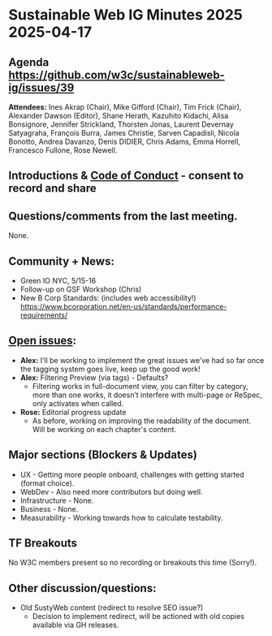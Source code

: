 # Sustainable Web IG Minutes 2025 2025-04-17

## Agenda https://github.com/w3c/sustainableweb-ig/issues/39

**Attendees:** Ines Akrap (Chair), Mike Gifford (Chair), Tim Frick (Chair), Alexander Dawson (Editor), Shane Herath, Kazuhito Kidachi, Alisa Bonsignore, Jennifer Strickland, Thorsten Jonas, Laurent Devernay Satyagraha, François Burra, James Christie, Sarven Capadisli, Nicola Bonotto, Andrea Davanzo, Denis DIDIER, Chris Adams, Emma Horrell, Francesco Fullone, Rose Newell.

## Introductions & [Code of Conduct](https://www.w3.org/policies/code-of-conduct/) - consent to record and share

## Questions/comments from the last meeting.
None.

## Community + News:
- Green IO NYC, 5/15-16
- Follow-up on GSF Workshop (Chris)
- New B Corp Standards: (includes web accessibility!) https://www.bcorporation.net/en-us/standards/performance-requirements/
 
## [Open issues](https://github.com/w3c/sustainableweb-ig/issues):

- **Alex:** I’ll be working to implement the great issues we’ve had so far once the tagging system goes live, keep up the good work!
- **Alex:** Filtering Preview (via tags) - Defaults?
   - Filtering works in full-document view, you can filter by category, more than one works, it doesn’t interfere with multi-page or ReSpec, only activates when called.
- **Rose:** Editorial progress update
   - As before, working on improving the readability of the document. Will be working on each chapter's content.

## Major sections (Blockers & Updates)

- UX - Getting more people onboard, challenges with getting started (format choice).
- WebDev - Also need more contributors but doing well.
- Infrastructure - None.
- Business - None.
- Measurability - Working towards how to calculate testability.

## TF Breakouts

No W3C members present so no recording or breakouts this time (Sorry!).

## Other discussion/questions:

- Old SustyWeb content (redirect to resolve SEO issue?)
   - Decision to implement redirect, will be actioned with old copies available via GH releases.
